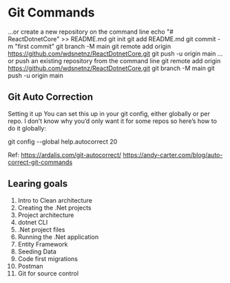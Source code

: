 # Git Commands

…or create a new repository on the command line
echo "# ReactDotnetCore" >> README.md
git init
git add README.md
git commit -m "first commit"
git branch -M main
git remote add origin https://github.com/wdsnetnz/ReactDotnetCore.git
git push -u origin main
…or push an existing repository from the command line
git remote add origin https://github.com/wdsnetnz/ReactDotnetCore.git
git branch -M main
git push -u origin main

## Git Auto Correction

Setting it up
You can set this up in your git config, either globally or per repo. I don’t know why you’d only want it for some repos so here’s how to do it globally:

git config --global help.autocorrect 20

Ref: https://ardalis.com/git-autocorrect/
https://andy-carter.com/blog/auto-correct-git-commands

## Learing goals

1. Intro to Clean architecture
2. Creating the .Net projects
3. Project architecture
4. dotnet CLI
5. .Net project files
6. Running the .Net application
7. Entity Framework
8. Seeding Data
9. Code first migrations
10. Postman
11. Git for source control

